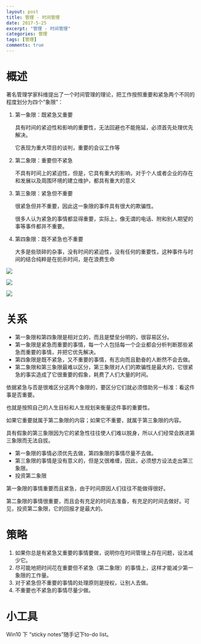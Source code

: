 ```yaml
---
layout: post
title: 管理 - 时间管理
date: 2017-5-25
excerpt: "管理 - 时间管理"
categories: 管理
tags: [管理]
comments: true
---
```



# 概述

著名管理学家科维提出了一个时间管理的理论，把工作按照重要和紧急两个不同的程度划分为四个“象限”：

1. 第一象限：既紧急又重要

    具有时间的紧迫性和影响的重要性，无法回避也不能拖延，必须首先处理优先解决。
    
    它表现为重大项目的谈判，重要的会议工作等

2. 第二象限：重要但不紧急

    不具有时间上的紧迫性，但是，它具有重大的影响，对于个人或者企业的存在和发展以及周围环境的建立维护，都具有重大的意义
    
3. 第三象限：紧急但不重要
    
    很紧急但并不重要，因此这一象限的事件具有很大的欺骗性。
    
    很多人认为紧急的事情都显得重要，实际上，像无谓的电话、附和别人期望的事等事件都并不重要。
    
4. 第四象限：既不紧急也不重要
    
    大多是些琐碎的杂事，没有时间的紧迫性，没有任何的重要性，这种事件与时间的结合纯粹是在扼杀时间，是在浪费生命


![](http://i.imgur.com/DflVi9E.png)  

![](http://i.imgur.com/aNSGC1s.jpg)

![](http://i.imgur.com/oNBCzS0.jpg)


# 关系

- 第一象限和第四象限是相对立的，而且是壁垒分明的，很容易区分。
- 第一象限是紧急而重要的事情，每一个人包括每一个企业都会分析判断那些紧急而重要的事情，并把它优先解决。
- 第四象限是既不紧急，又不重要的事情，有志向而且勤奋的人断然不会去做。
- 第二象限和第三象限最难以区分，第三象限对人们的欺骗性是最大的，它很紧急的事实造成了它很重要的假象，耗费了人们大量的时间。

依据紧急与否是很难区分这两个象限的，要区分它们就必须借助另一标准：看这件事是否重要。

也就是按照自己的人生目标和人生规划来衡量这件事的重要性。

如果它重要就属于第二象限的内容；如果它不重要，就属于第三象限的内容。

具有假象的第三象限因为它的紧急性往往使人们难以脱身，所以人们经常会跌进第三象限而无法自拔。

- 第一象限的事情必须优先去做，第四象限的事情尽量不去做。
- 第三象限的事情是没有意义的，但是又很难缠，因此，必须想方设法走出第三象限。
- 投资第二象限

第一象限的事情重要而且紧急，由于时间原因人们往往不能做得很好。

第二象限的事情很重要，而且会有充足的时间去准备，有充足的时间去做好。可见，投资第二象限，它的回报才是最大的。

# 策略

1.	如果你总是有紧急又重要的事情要做，说明你在时间管理上存在问题，设法减少它。
2.	尽可能地把时间花在重要但不紧急（第二象限）的事情上，这样才能减少第一象限的工作量。
3.	对于紧急但不重要的事情的处理原则是授权，让别人去做。
4.	不重要也不紧急的事情尽量少做。

# 小工具

Win10 下 “sticky notes”随手记下to-do list。
